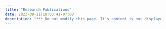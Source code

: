 ```yaml
---
title: "Research Publications"
date: 2023-09-11T18:03:41-07:00
description: "*** Do not modify this page. It's content is not displayed and is necessary for internal purposes."
---
```


